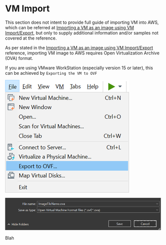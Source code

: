 # VM Import

This section does not intent to provide full guide of importing VM into AWS, which can be referred at [Importing a VM as an image using VM Import/Export](https://docs.aws.amazon.com/vm-import/latest/userguide/vmimport-image-import.html), but only to supply additional information and/or samples not covered at the reference.

As per stated in the [Importing a VM as an image using VM Import/Export](https://docs.aws.amazon.com/vm-import/latest/userguide/vmimport-image-import.html) reference, importing VM image to AWS requires Open Virtualization Archive (OVA) format.

If you are using VMware WorkStation (especially version 15 or later), this can be achieved by `Exporting the VM to OVF`

![VMwareWorkStation-ExportToOVF.png](VMwareWorkStation-ExportToOVF.png)



![VMwareWorkStation-ExportToOVF-FileNameExtension.png](VMwareWorkStation-ExportToOVF-FileNameExtension.png)











Blah